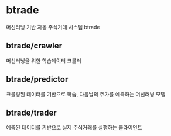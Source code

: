 # btrade
머신러닝 기반 자동 주식거래 시스템 btrade

## btrade/crawler
머신러닝을 위한 학습데이터 크롤러

## btrade/predictor
크롤링된 데이터를 기반으로 학습, 다음날의 주가를 예측하는 머신러닝 모델

## btrade/trader
예측된 데이터를 기반으로 실제 주식거래를 실행하는 클라이언트
